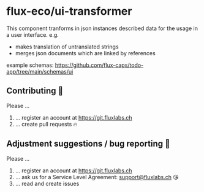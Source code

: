 # flux-eco/ui-transformer
This component tranforms in json instances described data for the usage in a user interface. e.g.
- makes translation of untranslated strings
- merges json documents which are linked by references

example schemas:
https://github.com/flux-caps/todo-app/tree/main/schemas/ui

## Contributing :purple_heart:

Please ...

1. ... register an account at https://git.fluxlabs.ch
2. ... create pull requests :fire:

## Adjustment suggestions / bug reporting :feet:

Please ...

1. ... register an account at https://git.fluxlabs.ch
2. ... ask us for a Service Level Agreement: support@fluxlabs.ch :kissing_heart:
3. ... read and create issues